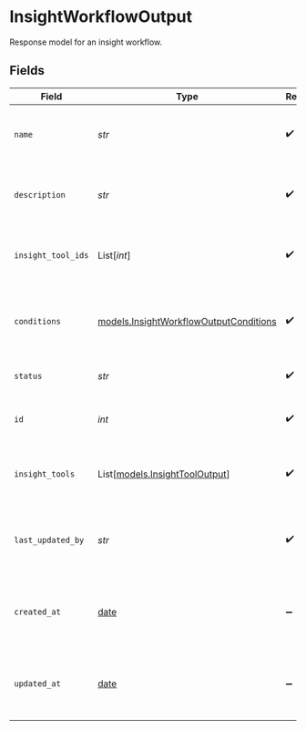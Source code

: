 # InsightWorkflowOutput

Response model for an insight workflow.


## Fields

| Field                                                                                  | Type                                                                                   | Required                                                                               | Description                                                                            | Example                                                                                |
| -------------------------------------------------------------------------------------- | -------------------------------------------------------------------------------------- | -------------------------------------------------------------------------------------- | -------------------------------------------------------------------------------------- | -------------------------------------------------------------------------------------- |
| `name`                                                                                 | *str*                                                                                  | :heavy_check_mark:                                                                     | Human-readable name of insight workflow                                                | summary-workflow                                                                       |
| `description`                                                                          | *str*                                                                                  | :heavy_check_mark:                                                                     | Text description of insight workflow                                                   | Default workflow - generates a summary of the call                                     |
| `insight_tool_ids`                                                                     | List[*int*]                                                                            | :heavy_check_mark:                                                                     | List of IDs of insight tools used in the workflow                                      | [<br/>1<br/>]                                                                          |
| `conditions`                                                                           | [models.InsightWorkflowOutputConditions](../models/insightworkflowoutputconditions.md) | :heavy_check_mark:                                                                     | Conditions for insight workflow to trigger on a given call recording.                  | {<br/>"trigger": "call_recording"<br/>}                                                |
| `status`                                                                               | *str*                                                                                  | :heavy_check_mark:                                                                     | Status of the insight workflow                                                         | ACTIVE                                                                                 |
| `id`                                                                                   | *int*                                                                                  | :heavy_check_mark:                                                                     | Internal ID of the insight workflow                                                    | 1                                                                                      |
| `insight_tools`                                                                        | List[[models.InsightToolOutput](../models/insighttooloutput.md)]                       | :heavy_check_mark:                                                                     | List of insight tools used in the workflow                                             |                                                                                        |
| `last_updated_by`                                                                      | *str*                                                                                  | :heavy_check_mark:                                                                     | Email of user who last updated Insight Workflow                                        | user@email.com                                                                         |
| `created_at`                                                                           | [date](https://docs.python.org/3/library/datetime.html#date-objects)                   | :heavy_minus_sign:                                                                     | Timestamp at which the insight workflow was created                                    | 2024-01-01T00:00:00Z                                                                   |
| `updated_at`                                                                           | [date](https://docs.python.org/3/library/datetime.html#date-objects)                   | :heavy_minus_sign:                                                                     | Timestamp of most recent update to the insight workflow                                | 2024-01-02T00:00:00Z                                                                   |